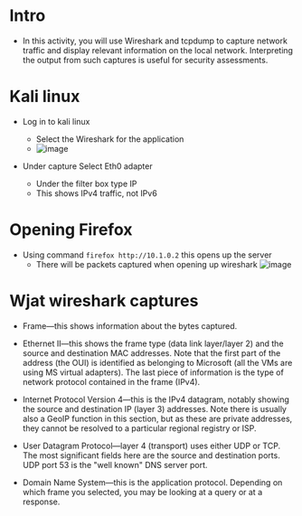 # Intro
- In this activity, you will use Wireshark and tcpdump to capture network traffic and display relevant information on the local network. Interpreting the output from such captures is useful for security assessments.

# Kali linux
- Log in to kali linux
  - Select the Wireshark for the application
  - ![image](https://user-images.githubusercontent.com/81980702/122490323-5d7ea100-cfa7-11eb-82b2-e9d2ffa01036.png)

- Under capture Select Eth0 adapter
  - Under the filter box type IP
  - This shows IPv4 traffic, not IPv6

# Opening Firefox
- Using command ``firefox http://10.1.0.2`` this opens up the server
  - There will be packets captured when opening up wireshark
![image](https://user-images.githubusercontent.com/81980702/122490641-15ac4980-cfa8-11eb-80e2-2693bbc00834.png)

# Wjat wireshark captures 
- Frame—this shows information about the bytes captured.

- Ethernet II—this shows the frame type (data link layer/layer 2) and the source and destination MAC addresses. Note that the first part of the address (the OUI) is identified as belonging to Microsoft (all the VMs are using MS virtual adapters). The last piece of information is the type of network protocol contained in the frame (IPv4).

- Internet Protocol Version 4—this is the IPv4 datagram, notably showing the source and destination IP (layer 3) addresses. Note there is usually also a GeoIP function in this section, but as these are private addresses, they cannot be resolved to a particular regional registry or ISP.

- User Datagram Protocol—layer 4 (transport) uses either UDP or TCP. The most significant fields here are the source and destination ports. UDP port 53 is the "well known" DNS server port.

- Domain Name System—this is the application protocol. Depending on which frame you selected, you may be looking at a query or at a response.
